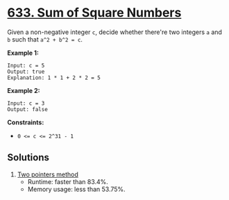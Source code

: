 # [633. Sum of Square Numbers](https://leetcode.com/problems/sum-of-square-numbers/)

Given a non-negative integer `c`, decide whether there're two integers `a` and `b` such that `a^2 + b^2 = c`.

**Example 1:**

```
Input: c = 5
Output: true
Explanation: 1 * 1 + 2 * 2 = 5
```

**Example 2:**

```
Input: c = 3
Output: false
```

**Constraints:**

- `0 <= c <= 2^31 - 1`

## Solutions
1. [Two pointers method](./SumOfSquareNumbers.java)
    - Runtime: faster than 83.4%.
    - Memory usage: less than 53.75%.
